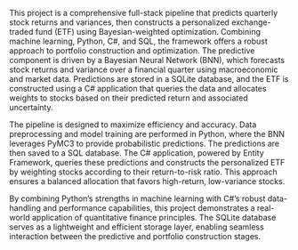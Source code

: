 This project is a comprehensive full-stack pipeline that predicts quarterly stock returns and variances, then constructs a personalized exchange-traded fund (ETF) using Bayesian-weighted optimization. 
Combining machine learning, Python, C#, and SQL, the framework offers a robust approach to portfolio construction and optimization. 
The predictive component is driven by a Bayesian Neural Network (BNN), which forecasts stock returns and variance over a financial quarter using macroeconomic and market data. 
Predictions are stored in a SQLite database, and the ETF is constructed using a C# application that queries the data and allocates weights to stocks based on their predicted return and associated uncertainty.

The pipeline is designed to maximize efficiency and accuracy. Data preprocessing and model training are performed in Python, where the BNN leverages PyMC3 to provide probabilistic predictions. 
The predictions are then saved to a SQL database. 
The C# application, powered by Entity Framework, queries these predictions and constructs the personalized ETF by weighting stocks according to their return-to-risk ratio. 
This approach ensures a balanced allocation that favors high-return, low-variance stocks.

By combining Python’s strengths in machine learning with C#’s robust data-handling and performance capabilities, this project demonstrates a real-world application of quantitative finance principles. 
The SQLite database serves as a lightweight and efficient storage layer, enabling seamless interaction between the predictive and portfolio construction stages.
